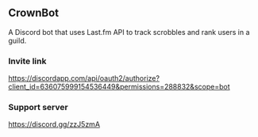 ## CrownBot

A Discord bot that uses Last.fm API to track scrobbles and rank users in a guild.

### Invite link

https://discordapp.com/api/oauth2/authorize?client_id=636075999154536449&permissions=288832&scope=bot

### Support server

https://discord.gg/zzJ5zmA
